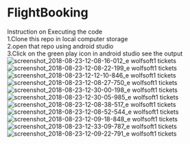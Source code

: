 # FlightBooking

Instruction on Executing the code</br>
1.Clone this repo in local computer storage</br>
2.open that repo using android studio</br>
3.Click on the green play icon in android studio see the output</br>
![screenshot_2018-08-23-12-08-16-012_e wolfsoft1 tickets](https://user-images.githubusercontent.com/26526375/44509382-24c2fe00-a6cf-11e8-956e-2d813961b113.png)
![screenshot_2018-08-23-12-08-22-199_e wolfsoft1 tickets](https://user-images.githubusercontent.com/26526375/44509386-27255800-a6cf-11e8-80d2-6ef6d4934631.png)
![screenshot_2018-08-23-12-12-10-846_e wolfsoft1 tickets](https://user-images.githubusercontent.com/26526375/44509520-956a1a80-a6cf-11e8-96a9-0713cf52d899.png)
![screenshot_2018-08-23-12-08-27-750_e wolfsoft1 tickets](https://user-images.githubusercontent.com/26526375/44509389-2a204880-a6cf-11e8-94ab-189fa96ff2b5.png)
![screenshot_2018-08-23-12-30-00-198_e wolfsoft1 tickets](https://user-images.githubusercontent.com/26526375/44510017-14138780-a6d1-11e8-9b72-7df91e0fc6b6.png)
![screenshot_2018-08-23-12-30-05-985_e wolfsoft1 tickets](https://user-images.githubusercontent.com/26526375/44510032-1aa1ff00-a6d1-11e8-80af-8bbc3b9bf16c.png)
![screenshot_2018-08-23-12-08-38-517_e wolfsoft1 tickets](https://user-images.githubusercontent.com/26526375/44509395-2d1b3900-a6cf-11e8-9cd1-cb2002df8f63.png)
![screenshot_2018-08-23-12-08-52-544_e wolfsoft1 tickets](https://user-images.githubusercontent.com/26526375/44509399-30162980-a6cf-11e8-820e-984f1dd4715b.png)
![screenshot_2018-08-23-12-09-18-848_e wolfsoft1 tickets](https://user-images.githubusercontent.com/26526375/44509400-32788380-a6cf-11e8-9d9a-057f32e14d32.png)
![screenshot_2018-08-23-12-33-09-787_e wolfsoft1 tickets](https://user-images.githubusercontent.com/26526375/44510048-1ece1c80-a6d1-11e8-9d98-ac8e7fd0cf8e.png)
![screenshot_2018-08-23-12-09-22-791_e wolfsoft1 tickets](https://user-images.githubusercontent.com/26526375/44509404-35737400-a6cf-11e8-842d-5afe22732b57.png)
